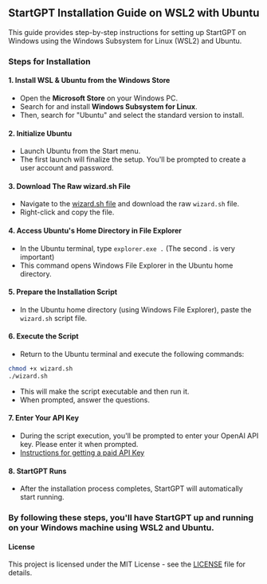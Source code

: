 ## StartGPT Installation Guide on WSL2 with Ubuntu

This guide provides step-by-step instructions for setting up StartGPT on Windows using the Windows Subsystem for Linux (WSL2) and Ubuntu.

### Steps for Installation

#### 1. Install WSL & Ubuntu from the Windows Store
- Open the **Microsoft Store** on your Windows PC.
- Search for and install **Windows Subsystem for Linux**.
- Then, search for "Ubuntu" and select the standard version to install.

#### 2. Initialize Ubuntu
- Launch Ubuntu from the Start menu.
- The first launch will finalize the setup. You'll be prompted to create a user account and password.

#### 3. Download The Raw wizard.sh File
- Navigate to the [wizard.sh file](https://github.com/KhulnaSoft/StartGPT_Wizard/blob/master/wizard.sh) and download the raw `wizard.sh` file.
- Right-click and copy the file.

#### 4. Access Ubuntu's Home Directory in File Explorer
- In the Ubuntu terminal, type `explorer.exe .` (The second . is very important)
- This command opens Windows File Explorer in the Ubuntu home directory.

#### 5. Prepare the Installation Script
- In the Ubuntu home directory (using Windows File Explorer), paste the `wizard.sh` script file.

#### 6. Execute the Script
- Return to the Ubuntu terminal and execute the following commands:
```bash
chmod +x wizard.sh
./wizard.sh
```
- This will make the script executable and then run it.
- When prompted, answer the questions.

#### 7. Enter Your API Key
- During the script execution, you'll be prompted to enter your OpenAI API key. Please enter it when prompted.
- [Instructions for getting a paid API Key](https://docs.agpt.co/autogpt/setup/#getting-an-openai-api-key)

#### 8. StartGPT Runs
- After the installation process completes, StartGPT will automatically start running.

### By following these steps, you'll have StartGPT up and running on your Windows machine using WSL2 and Ubuntu.


#### License

This project is licensed under the MIT License - see the [LICENSE](https://github.com/NeonN3mesis/AGPT_WIZARD/blob/main/LICENSE) file for details.
